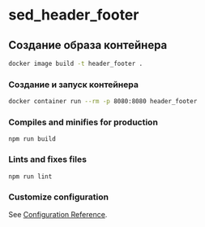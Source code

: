 # sed_header_footer

## Создание образа контейнера
```bash
docker image build -t header_footer .
```

### Создание и запуск контейнера
```bash
docker container run --rm -p 8080:8080 header_footer
```

### Compiles and minifies for production
```
npm run build
```

### Lints and fixes files
```
npm run lint
```

### Customize configuration
See [Configuration Reference](https://cli.vuejs.org/config/).
